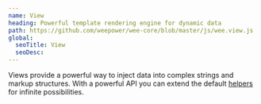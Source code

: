 ```yaml
---
name: View
heading: Powerful template rendering engine for dynamic data
path: https://github.com/weepower/wee-core/blob/master/js/wee.view.js
global:
  seoTitle: View
  seoDesc:
---
```


Views provide a powerful way to inject data into complex strings and markup structures. With a powerful API you can extend the default [helpers](#helpers) for infinite possibilities.